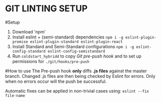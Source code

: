 # GIT LINTING SETUP

#Setup
1. Download 'npm'
2. Install eslint + (semi-standard) dependencies `npm i -g eslint-plugin-promise eslint-plugin-standard eslint-plugin-react`
3. Install Standard and Semi-Standard configurations `npm i -g eslint-config-standard eslint-config-semistandard`
4. Run `coldstart_hybridd` to copy *Git pre-push hook* and to set up permissions for `./git/hooks/pre-push`

#How to use
The Pre-push hook **only** diffs **.js files** against the master branch. Changed .js files are then being checked by Eslint for errors. Only when no errors occur will the push be successful.

Automatic fixes can be applied in non-trivial cases using:
`eslint --fix file-name`